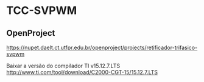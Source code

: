 # TCC-SVPWM

## OpenProject
https://nupet.daelt.ct.utfpr.edu.br/openproject/projects/retificador-trifasico-svpwm

Baixar a versão do compilador TI v15.12.7.LTS
http://www.ti.com/tool/download/C2000-CGT-15/15.12.7.LTS
